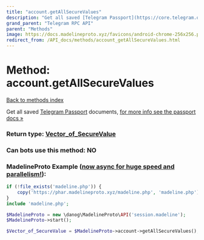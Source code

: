 ```yaml
---
title: "account.getAllSecureValues"
description: "Get all saved [Telegram Passport](https://core.telegram.org/passport) documents, [for more info see the passport docs »](https://core.telegram.org/passport/encryption#encryption)"
grand_parent: "Telegram RPC API"
parent: "Methods"
image: https://docs.madelineproto.xyz/favicons/android-chrome-256x256.png
redirect_from: /API_docs/methods/account_getAllSecureValues.html
---
```

# Method: account.getAllSecureValues
[Back to methods index](index.html)



Get all saved [Telegram Passport](https://core.telegram.org/passport) documents, [for more info see the passport docs »](https://core.telegram.org/passport/encryption#encryption)



### Return type: [Vector\_of\_SecureValue](/API_docs/types/SecureValue.html)

### Can bots use this method: **NO**


### MadelineProto Example ([now async for huge speed and parallelism!](https://docs.madelineproto.xyz/docs/ASYNC.html)):


```php
if (!file_exists('madeline.php')) {
    copy('https://phar.madelineproto.xyz/madeline.php', 'madeline.php');
}
include 'madeline.php';

$MadelineProto = new \danog\MadelineProto\API('session.madeline');
$MadelineProto->start();

$Vector_of_SecureValue = $MadelineProto->account->getAllSecureValues();
```

